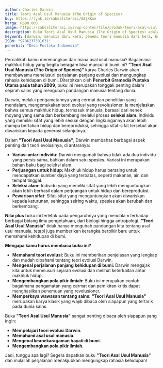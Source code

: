 ```yaml
---
author: Charles Darwin
title: Teori Asal Usul Manusia (The Origin of Species)
buy: https://lynk.id/sabdaliterasi/d2jXKxe
harga: Rp90.000
image: https://sabdaliterasi.xyz/wp-conten/file/produk/teori-asal-usul-manusia-the-origin-of-species.jpg
description: Buku Teori Asal Usul Manusia (The Origin of Species) adalah dokumentasi lengkap hasil penelitian panjang Charles Darwin tentang asal-usul makhluk hidup.
keyword: [darwin, manusia dari kera, penemu teori manusia dari kera, buku sejarah manusia, buku evolusi manusia, buku biologi terbaik]
ISBN: "9786237381631"
penerbit: "Desa Pustaka Indonesia"
---
```

Pernahkah kamu merenungkan dari mana asal usul manusia? Bagaimana makhluk hidup yang begitu beragam bisa muncul di bumi ini?  **"Teori Asal Usul Manusia (The Origin of Species)"** karya Charles Darwin akan membawamu menelusuri perjalanan panjang evolusi dan mengungkap rahasia kehidupan di bumi. Diterbitkan oleh **Penerbit Gramedia Pustaka Utama pada tahun 2009**, buku ini merupakan tonggak penting dalam sejarah sains yang mengubah pandangan manusia tentang dunia.

Darwin, melalui pengamatannya yang cermat dan penelitian yang mendalam,  mengemukakan teori evolusi yang revolusioner. Ia  menjelaskan  bahwa  semua  makhluk  hidup,  termasuk  manusia,  berasal  dari  nenek  moyang  yang  sama  dan  berkembang  melalui  proses  **seleksi  alam**.  Individu  yang  memiliki  sifat  yang  lebih  sesuai  dengan  lingkungannya  akan  lebih  mampu  bertahan  hidup  dan  bereproduksi,  sehingga  sifat-sifat  tersebut  akan  diwariskan  kepada  generasi  selanjutnya.

Dalam  **"Teori Asal Usul Manusia"**,  Darwin  membahas  berbagai  aspek  penting  dari  teori  evolusinya,  di  antaranya:

* **Variasi  antar  individu:**  Darwin  mengamati  bahwa  tidak  ada  dua  individu  yang  persis  sama,  bahkan  dalam  satu  spesies.  Variasi  ini  merupakan  bahan  baku  bagi  seleksi  alam.
* **Perjuangan  untuk  hidup:**  Makhluk  hidup  harus  bersaing  untuk  mendapatkan  sumber  daya  yang  terbatas,  seperti  makanan,  air,  dan  tempat  tinggal.
* **Seleksi  alam:**  Individu  yang  memiliki  sifat  yang  lebih  menguntungkan  akan  lebih  berhasil  dalam  perjuangan  untuk  hidup  dan  bereproduksi.
* **Pewarisan  sifat:**  Sifat-sifat  yang  menguntungkan  akan  diwariskan  kepada  keturunan,  sehingga  seiring  waktu,  spesies  akan  berubah  dan  berkembang.

**Nilai  plus**  buku  ini  terletak  pada  pengaruhnya  yang  mendalam  terhadap  berbagai  bidang  ilmu  pengetahuan,  dari  biologi  hingga  antropologi.  **"Teori  Asal  Usul  Manusia"**  tidak  hanya  mengubah  pandangan  kita  tentang  asal  usul  manusia,  tetapi  juga  memberikan  kerangka  berpikir  baru  untuk  memahami  kehidupan  di  bumi.

**Mengapa  kamu  harus  membaca  buku  ini?**

* **Memahami  teori  evolusi:**  Buku  ini  memberikan  penjelasan  yang  lengkap  dan  mudah  dipahami  tentang  teori  evolusi  Darwin.
* **Mengenal  perjalanan  panjang  kehidupan  di  bumi:**  Darwin  mengajak  kita  untuk  menelusuri  sejarah  evolusi  dan  melihat  keterkaitan  antar  makhluk  hidup.
* **Mengembangkan  pola  pikir  ilmiah:**  Buku  ini  merupakan  contoh  bagaimana  pengamatan  yang  cermat  dan  pemikiran  kritis  dapat  menghasilkan  penemuan  yang  revolusioner.
* **Memperkaya  wawasan  tentang  sains:**  **"Teori  Asal  Usul  Manusia"**  merupakan  karya  klasik  yang  wajib  dibaca  oleh  siapapun  yang  tertarik  pada  dunia  sains.

Buku  **"Teori  Asal  Usul  Manusia"**  sangat  penting  dibaca  oleh  siapapun  yang  ingin:

* **Mempelajari  teori  evolusi  Darwin.**
* **Memahami  asal  usul  manusia.**
* **Mengenal  keanekaragaman  hayati  di  bumi.**
* **Mengembangkan  pola  pikir  ilmiah.**

Jadi,  tunggu  apa  lagi?  Segera  dapatkan  buku  **"Teori  Asal  Usul  Manusia"**  dan  mulailah  perjalanan  menakjubkan  mengungkap  rahasia  kehidupan!


